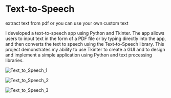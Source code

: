 # Text-to-Speech
extract text from pdf or you can use your own custom text

I developed a text-to-speech app using Python and Tkinter. The app allows users to input text in the form of a PDF file or by typing directly into the app, and then converts the text to speech using the Text-to-Speech library.  This project demonstrates my ability to use Tkinter to create a GUI and to design and implement a simple application using Python and text processing libraries.


![Text_to_Speech_1](https://user-images.githubusercontent.com/44795737/211885166-9eb2d813-f908-4d5a-8d54-e091b3f50c0a.jpg)


![Text_to_Speech_2](https://user-images.githubusercontent.com/44795737/211885158-604cf143-c324-4092-a929-4a1c3de71b57.jpg)


![Text_to_Speech_3](https://user-images.githubusercontent.com/44795737/211885164-b205bc7f-7f17-4349-ad2c-a10e529c49f5.jpg)


